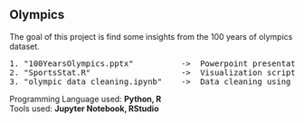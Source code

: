 ## Olympics


The goal of this project is find some insights from the 100 years of olympics dataset. 
<pre>
1. "100YearsOlympics.pptx"          ->  Powerpoint presentation of findings.
2. "SportsStat.R"                   ->  Visualization script on Rstudio.
3. "olympic_data_cleaning.ipynb"    ->  Data cleaning using python.
</pre>

Programming Language used: **Python, R** <br />
Tools used: **Jupyter Notebook, RStudio**



